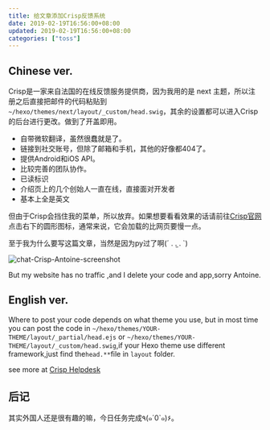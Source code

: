 ```yaml
---
title: 给文章添加Crisp反馈系统
date: 2019-02-19T16:56:00+08:00
updated: 2019-02-19T16:56:00+08:00
categories: ["toss"]
---
```


## Chinese ver.
Crisp是一家来自法国的在线反馈服务提供商，因为我用的是 next 主题，所以注册之后直接把邮件的代码粘贴到`~/hexo/themes/next/layout/_custom/head.swig`，其余的设置都可以进入Crisp的后台进行更改。做到了开盖即用。<!--more-->

* 自带微软翻译，虽然很蠢就是了。
* 链接到社交账号，但除了邮箱和手机，其他的好像都404了。
* 提供Android和iOS API。
* 比较完善的团队协作。
* 已读标识
* 介绍页上的几个创始人一直在线，直接面对开发者
* 基本上全是英文

但由于Crisp会挡住我的菜单，所以放弃。如果想要看看效果的话请前往[Crisp官网](https://crisp.chat)点击右下的圆形图标，通常来说，它会加载的比网页要慢一点。

至于我为什么要写这篇文章，当然是因为py过了啊(´ . .̫ . `)

![chat-Crisp-Antoine-screenshot](/images/add-crisp/antoine-chat-crisp.webp)

But my website has no traffic ,and I delete your code and app,sorry Antoine.

## English ver.

Where to post your code depends on what theme you use, but in most time you can post the code in `~/hexo/themes/YOUR-THEME/layout/_partial/head.ejs` or `~/hexo/themes/YOUR-THEME/layout/_custom/head.swig`,if your Hexo theme use different framework,just find the`head.**`file in `layout` folder.

see more at [Crisp Helpdesk](https://help.crisp.chat)

## 后记

其实外国人还是很有趣的嘛，今日任务完成٩(๑´0`๑)۶。
